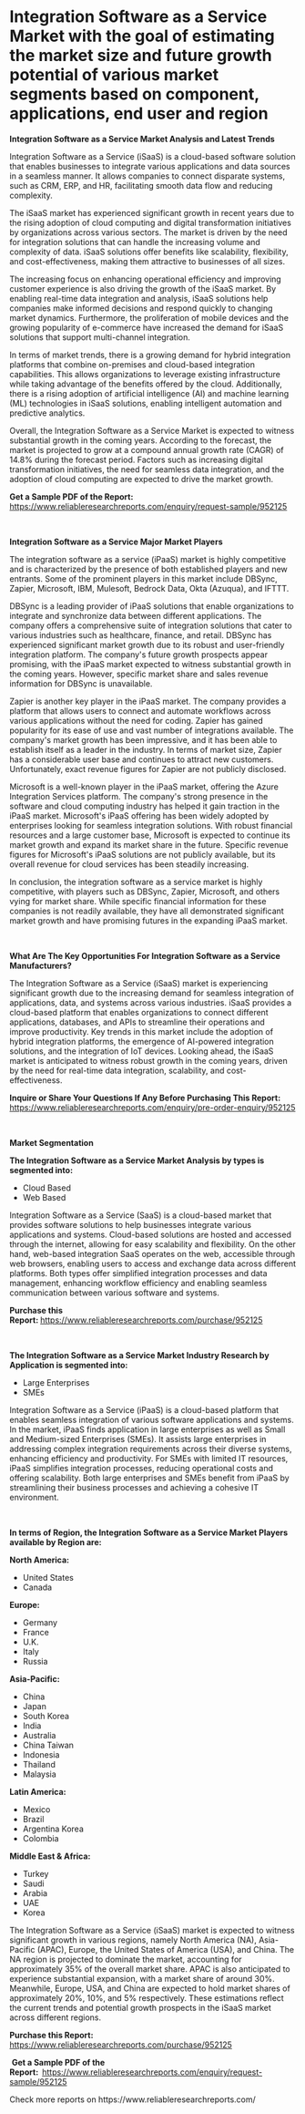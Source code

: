 <p><h1>Integration Software as a Service Market with the goal of estimating the market size and future growth potential of various market segments based on component, applications, end user and region</h1></p><p><strong>Integration Software as a Service Market Analysis and Latest Trends</strong></p>
<p><p>Integration Software as a Service (iSaaS) is a cloud-based software solution that enables businesses to integrate various applications and data sources in a seamless manner. It allows companies to connect disparate systems, such as CRM, ERP, and HR, facilitating smooth data flow and reducing complexity.</p><p>The iSaaS market has experienced significant growth in recent years due to the rising adoption of cloud computing and digital transformation initiatives by organizations across various sectors. The market is driven by the need for integration solutions that can handle the increasing volume and complexity of data. iSaaS solutions offer benefits like scalability, flexibility, and cost-effectiveness, making them attractive to businesses of all sizes.</p><p>The increasing focus on enhancing operational efficiency and improving customer experience is also driving the growth of the iSaaS market. By enabling real-time data integration and analysis, iSaaS solutions help companies make informed decisions and respond quickly to changing market dynamics. Furthermore, the proliferation of mobile devices and the growing popularity of e-commerce have increased the demand for iSaaS solutions that support multi-channel integration.</p><p>In terms of market trends, there is a growing demand for hybrid integration platforms that combine on-premises and cloud-based integration capabilities. This allows organizations to leverage existing infrastructure while taking advantage of the benefits offered by the cloud. Additionally, there is a rising adoption of artificial intelligence (AI) and machine learning (ML) technologies in iSaaS solutions, enabling intelligent automation and predictive analytics.</p><p>Overall, the Integration Software as a Service Market is expected to witness substantial growth in the coming years. According to the forecast, the market is projected to grow at a compound annual growth rate (CAGR) of 14.8% during the forecast period. Factors such as increasing digital transformation initiatives, the need for seamless data integration, and the adoption of cloud computing are expected to drive the market growth.</p></p>
<p><strong>Get a Sample PDF of the Report:&nbsp;</strong> <a href="https://www.reliableresearchreports.com/enquiry/request-sample/952125">https://www.reliableresearchreports.com/enquiry/request-sample/952125</a></p>
<p>&nbsp;</p>
<p><strong>Integration Software as a Service Major Market Players</strong></p>
<p><p>The integration software as a service (iPaaS) market is highly competitive and is characterized by the presence of both established players and new entrants. Some of the prominent players in this market include DBSync, Zapier, Microsoft, IBM, Mulesoft, Bedrock Data, Okta (Azuqua), and IFTTT.</p><p>DBSync is a leading provider of iPaaS solutions that enable organizations to integrate and synchronize data between different applications. The company offers a comprehensive suite of integration solutions that cater to various industries such as healthcare, finance, and retail. DBSync has experienced significant market growth due to its robust and user-friendly integration platform. The company's future growth prospects appear promising, with the iPaaS market expected to witness substantial growth in the coming years. However, specific market share and sales revenue information for DBSync is unavailable.</p><p>Zapier is another key player in the iPaaS market. The company provides a platform that allows users to connect and automate workflows across various applications without the need for coding. Zapier has gained popularity for its ease of use and vast number of integrations available. The company's market growth has been impressive, and it has been able to establish itself as a leader in the industry. In terms of market size, Zapier has a considerable user base and continues to attract new customers. Unfortunately, exact revenue figures for Zapier are not publicly disclosed.</p><p>Microsoft is a well-known player in the iPaaS market, offering the Azure Integration Services platform. The company's strong presence in the software and cloud computing industry has helped it gain traction in the iPaaS market. Microsoft's iPaaS offering has been widely adopted by enterprises looking for seamless integration solutions. With robust financial resources and a large customer base, Microsoft is expected to continue its market growth and expand its market share in the future. Specific revenue figures for Microsoft's iPaaS solutions are not publicly available, but its overall revenue for cloud services has been steadily increasing.</p><p>In conclusion, the integration software as a service market is highly competitive, with players such as DBSync, Zapier, Microsoft, and others vying for market share. While specific financial information for these companies is not readily available, they have all demonstrated significant market growth and have promising futures in the expanding iPaaS market.</p></p>
<p>&nbsp;</p>
<p><strong>What Are The Key Opportunities For Integration Software as a Service Manufacturers?</strong></p>
<p><p>The Integration Software as a Service (iSaaS) market is experiencing significant growth due to the increasing demand for seamless integration of applications, data, and systems across various industries. iSaaS provides a cloud-based platform that enables organizations to connect different applications, databases, and APIs to streamline their operations and improve productivity. Key trends in this market include the adoption of hybrid integration platforms, the emergence of AI-powered integration solutions, and the integration of IoT devices. Looking ahead, the iSaaS market is anticipated to witness robust growth in the coming years, driven by the need for real-time data integration, scalability, and cost-effectiveness.</p></p>
<p><strong>Inquire or Share Your Questions If Any Before Purchasing This Report:</strong> <a href="https://www.reliableresearchreports.com/enquiry/pre-order-enquiry/952125">https://www.reliableresearchreports.com/enquiry/pre-order-enquiry/952125</a></p>
<p>&nbsp;</p>
<p><strong>Market Segmentation</strong></p>
<p><strong>The Integration Software as a Service Market Analysis by types is segmented into:</strong></p>
<p><ul><li>Cloud Based</li><li>Web Based</li></ul></p>
<p><p>Integration Software as a Service (SaaS) is a cloud-based market that provides software solutions to help businesses integrate various applications and systems. Cloud-based solutions are hosted and accessed through the internet, allowing for easy scalability and flexibility. On the other hand, web-based integration SaaS operates on the web, accessible through web browsers, enabling users to access and exchange data across different platforms. Both types offer simplified integration processes and data management, enhancing workflow efficiency and enabling seamless communication between various software and systems.</p></p>
<p><strong>Purchase this Report:&nbsp;</strong><a href="https://www.reliableresearchreports.com/purchase/952125">https://www.reliableresearchreports.com/purchase/952125</a></p>
<p>&nbsp;</p>
<p><strong>The Integration Software as a Service Market Industry Research by Application is segmented into:</strong></p>
<p><ul><li>Large Enterprises</li><li>SMEs</li></ul></p>
<p><p>Integration Software as a Service (iPaaS) is a cloud-based platform that enables seamless integration of various software applications and systems. In the market, iPaaS finds application in large enterprises as well as Small and Medium-sized Enterprises (SMEs). It assists large enterprises in addressing complex integration requirements across their diverse systems, enhancing efficiency and productivity. For SMEs with limited IT resources, iPaaS simplifies integration processes, reducing operational costs and offering scalability. Both large enterprises and SMEs benefit from iPaaS by streamlining their business processes and achieving a cohesive IT environment.</p></p>
<p>&nbsp;</p>
<p><strong>In terms of Region, the Integration Software as a Service Market Players available by Region are:</strong></p>
<p>
    <p> <strong> North America: </strong>
        <ul>
            <li>United States</li>
            <li>Canada</li>
        </ul>
        </p> 
    <p> <strong> Europe: </strong>
        <ul>
            <li>Germany</li>
            <li>France</li>
            <li>U.K.</li>
            <li>Italy</li>
            <li>Russia</li>
        </ul>
        </p> 
    <p> <strong> Asia-Pacific: </strong>
        <ul>
            <li>China</li>
            <li>Japan</li>
            <li>South Korea</li>
            <li>India</li>
            <li>Australia</li>
            <li>China Taiwan</li>
            <li>Indonesia</li>
            <li>Thailand</li>
            <li>Malaysia</li>
        </ul>
        </p> 
    <p> <strong> Latin America: </strong>
        <ul>
            <li>Mexico</li>
            <li>Brazil</li>
            <li>Argentina Korea</li>
            <li>Colombia</li>
        </ul>
        </p> 
    <p> <strong> Middle East & Africa: </strong>
        <ul>
            <li>Turkey</li>
            <li>Saudi</li>
            <li>Arabia</li>
            <li>UAE</li>
            <li>Korea</li>
        </ul>
    </p>
    </p>
<p><p>The Integration Software as a Service (iSaaS) market is expected to witness significant growth in various regions, namely North America (NA), Asia-Pacific (APAC), Europe, the United States of America (USA), and China. The NA region is projected to dominate the market, accounting for approximately 35% of the overall market share. APAC is also anticipated to experience substantial expansion, with a market share of around 30%. Meanwhile, Europe, USA, and China are expected to hold market shares of approximately 20%, 10%, and 5% respectively. These estimations reflect the current trends and potential growth prospects in the iSaaS market across different regions.</p></p>
<p><strong>Purchase this Report: </strong><a href="https://www.reliableresearchreports.com/purchase/952125">https://www.reliableresearchreports.com/purchase/952125</a></p>
<p>&nbsp;<strong>Get a Sample PDF of the Report:&nbsp;&nbsp;</strong><a href="https://www.reliableresearchreports.com/enquiry/request-sample/952125">https://www.reliableresearchreports.com/enquiry/request-sample/952125</a></p>
<p><strong></strong></p>
<p>Check more reports on https://www.reliableresearchreports.com/</p>
